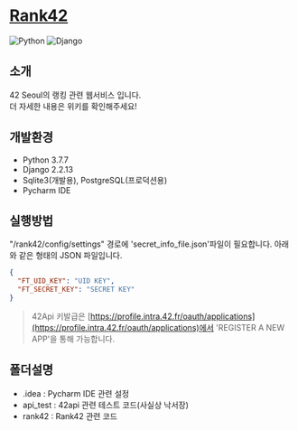 # [Rank42](https://rank42.herokuapp.com/)
![Python](https://img.shields.io/badge/python-3.7.7-green)
![Django](https://img.shields.io/badge/django-2.2.13-blue)

## 소개
42 Seoul의 랭킹 관련 웹서비스 입니다.  
더 자세한 내용은 위키를 확인해주세요!  

## 개발환경
- Python 3.7.7  
- Django 2.2.13  
- Sqlite3(개발용), PostgreSQL(프로덕션용)  
- Pycharm IDE  

## 실행방법
"/rank42/config/settings" 경로에 'secret_info_file.json'파일이 필요합니다. 아래와 같은 형태의 JSON 파일입니다.  

```json
{
  "FT_UID_KEY": "UID KEY",
  "FT_SECRET_KEY": "SECRET KEY"
}
```

> 42Api 키발급은 [https://profile.intra.42.fr/oauth/applications](https://profile.intra.42.fr/oauth/applications)에서 'REGISTER A NEW APP'을 통해 가능합니다.

## 폴더설명
- .idea : Pycharm IDE 관련 설정  
- api_test : 42api 관련 테스트 코드(사실상 낙서장)  
- rank42 : Rank42 관련 코드  
